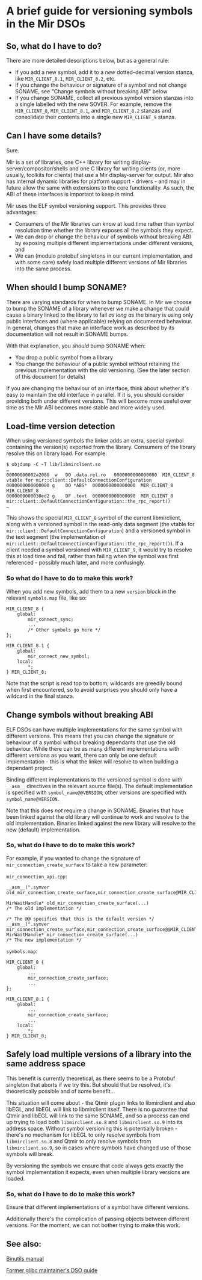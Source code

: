 A brief guide for versioning symbols in the Mir DSOs
====================================================

So, what do I have to do?
-------------------------

There are more detailed descriptions below, but as a general rule:

 - If you add a new symbol, add it to a _new_ dotted-decimal version stanza, like `MIR_CLIENT_8.1`, `MIR_CLIENT_8.2`, etc.
 - If you change the behaviour or signature of a symbol and not change SONAME, see "Change symbols without breaking ABI" below
 - If you change SONAME, collect all previous symbol version stanzas into a single labelled with the new SOVER. For example, remove the `MIR_CLIENT_8`, `MIR_CLIENT_8.1`, and `MIR_CLIENT_8.2` stanzas and consolidate their contents into a single new `MIR_CLIENT_9` stanza.

Can I have some details?
------------------------

Sure.

Mir is a set of libraries, one C++ library for writing display-server/compositor/shells and one C library for writing clients (or, more usually, toolkits for clients) that use a Mir display-server for output. Mir also has internal dynamic libraries for platform support - drivers - and may in future allow the same with extensions to the core functionality. As such, the ABI of these interfaces is important to keep in mind.

Mir uses the ELF symbol versioning support. This provides three advantages:

 - Consumers of the Mir libraries can know at load time rather than symbol resolution time whether the library exposes all the symbols they expect.
 - We can drop or change the behaviour of symbols without breaking ABI by exposing multiple different implementations under different versions, and
 - We can (modulo protobuf singletons in our current implementation, and with some care) safely load multiple different versions of Mir libraries into the same process.

When should I bump SONAME?
--------------------------

There are varying standards for when to bump SONAME. In Mir we choose to bump the SONAME of a library whenever we make a change that could cause a binary linked to the library to fail _as long as_ the binary is using only public interfaces and (where applicable) relying on documented behaviour. In general, changes that make an interface work as described by its documentation will not result in SONAME bumps.

With that explanation, you _should_ bump SONAME when:

 - You drop a public symbol from a library
 - You change the behaviour of a public symbol _without_ retaining the previous implementation with the old versioning. (See the later section of this document for details)

If you are changing the behaviour of an interface, think about whether it's easy to maintain the old interface in parallel. If it is, you should consider providing both under different versions. This will become more useful over time as the Mir ABI becomes more stable and more widely used.

Load-time version detection
---------------------------
When using versioned symbols the linker adds an extra, special symbol containing the version(s) exported from the library. Consumers of the library resolve this on library load. For example:

    $ objdump -C -T lib/libmirclient.so
    …
    00000000002a2080  w   DO .data.rel.ro   0000000000000080  MIR_CLIENT_8 vtable for mir::client::DefaultConnectionConfiguration
    0000000000000000 g    DO *ABS*  0000000000000000  MIR_CLIENT_8 MIR_CLIENT_8
    0000000000030ed2 g    DF .text  0000000000000098  MIR_CLIENT_8 mir::client::DefaultConnectionConfiguration::the_rpc_report()
    …

This shows the special `MIR_CLIENT_8` symbol of the current libmirclient, along with a versioned symbol in the read-only data segment (the vtable for `mir::client::DefaultConnectionConfiguration`) and a versioned symbol in the text segment (the implementation of `mir::client::DefaultConnectionConfiguration::the_rpc_report()`). If a client needed a symbol versioned with `MIR_CLIENT_9`, it would try to resolve this at load time and fail, rather than failing when the symbol was first referenced - possibly much later, and more confusingly.

### So what do I have to do to make this work?

When you add new symbols, add them to a new `version` block in the relevant `symbols.map` file, like so:

    MIR_CLIENT_8 {
        global:
            mir_connect_sync;
            ...
            /* Other symbols go here */
    };

    MIR_CLIENT_8.1 {
        global:
            mir_connect_new_symbol;
        local:
            *;
    } MIR_CLIENT_8;

Note that the script is read top to bottom; wildcards are greedily bound when first encountered, so to avoid surprises you should only have a wildcard in the final stanza.

Change symbols without breaking ABI
-----------------------------------
ELF DSOs can have multiple implementations for the same symbol with different versions. This means that you can change the signature or behaviour of a symbol without breaking dependants that use the old behaviour. While there can be as many different implementations with different versions as you want, there can only be one default implementation - this is what the linker will resolve to when building a dependant project.

Binding different implementations to the versioned symbol is done with `__asm__` directives in the relevant source file(s). The default implementation is specified with `symbol_name@@VERSION`; other versions are specified with `symbol_name@VERSION`.

Note that this does _not_ require a change in SONAME. Binaries that have been linked against the old library will continue to work and resolve to the old implementation. Binaries linked against the new library will resolve to the new (default) implementation.

### So, what do I have to do to make this work?
For example, if you wanted to change the signature of `mir_connection_create_surface` to take a new parameter:

`mir_connection_api.cpp`:

    __asm__(".symver old_mir_connection_create_surface,mir_connection_create_surface@MIR_CLIENT_8");

    MirWaitHandle* old_mir_connection_create_surface(...)
    /* The old implementation */

    /* The @@ specifies that this is the default version */
    __asm__(".symver mir_connection_create_surface,mir_connection_create_surface@@MIR_CLIENT_8.1");
    MirWaitHandle* mir_connection_create_surface(...)
    /* The new implementation */

`symbols.map`:

    MIR_CLIENT_8 {
        global:
            ...
            mir_connection_create_surface;
            ...
    };

    MIR_CLIENT_8.1 {
        global:
            ...
            mir_connection_create_surface;
            ...
        local:
            *;
    } MIR_CLIENT_8;

Safely load multiple versions of a library into the same address space
----------------------------------------------------------------------
This benefit is currently theoretical, as there seems to be a Protobuf singleton that aborts if we try this. But should that be resolved, it's theoretically possible and of some benefit...

This situation will come about - the Qtmir plugin links to libmirclient and also libEGL, and libEGL will link to libmirclient itself. There is no guarantee that Qtmir and libEGL will link to the same SONAME, and so a process can end up trying to load both `libmirclient.so.8` and `libmirclient.so.9` into its address space. Without symbol versioning this is potentially broken - there's no mechanism for libEGL to only resolve symbols from `libmirclient.so.8` and Qtmir to only resolve symbols from `libmirclient.so.9`, so in cases where symbols have changed use of those symbols will break.

By versioning the symbols we ensure that code always gets exactly the symbol implementation it expects, even when multiple library versions are loaded.

### So, what do I have to do to make this work?

Ensure that different implementations of a symbol have different versions.

Additionally there's the complication of passing objects between different versions. For the moment, we can not bother trying to make this work.


See also: 
---------
[Binutils manual](https://sourceware.org/binutils/docs/ld/VERSION.html)

[Former glibc maintainer's DSO guide](http://www.akkadia.org/drepper/dsohowto.pdf)
